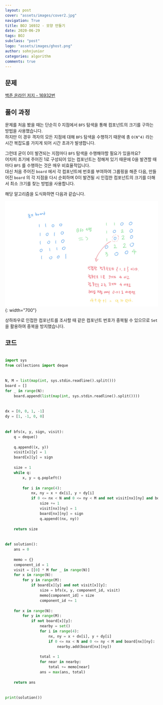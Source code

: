```yaml
---
layout: post
cover: "assets/images/cover2.jpg"
navigation: True
title: BOJ 16932 - 모양 만들기
date: 2020-06-29
tags: BOJ
subclass: "post"
logo: "assets/images/ghost.png"
author: sohnjunior
categories: algorithm
comments: true
---
```


## 문제

[백준 온라인 저지 - 16932번](https://www.acmicpc.net/problem/16932)

## 풀이 과정

문제를 처음 봤을 때는 단순히 0 지점에서 `BFS` 탐색을 통해 컴포넌트의 크기를 구하는 방법을 사용했습니다. <br>
하지만 이 경우 격자의 모든 지점에 대해 `BFS` 탐색을 수행하기 때문에 총 `O(N^4)` 라는 시간 복잡도를 가지게 되어 시간 초과가 발생합니다. <br>

그런데 굳이 0이 발견되는 지점마다 `BFS` 탐색을 수행해야할 필요가 있을까요? <br>
어차피 초기에 주어진 1로 구성되어 있는 컴포넌트는 정해져 있기 때문에 0을 발견할 때 마다 `BFS` 를 수행하는 것은 매우 비효율적입니다. <br>
대신 처음 주어진 `board` 에서 각 컴포넌트에 번호를 부여하여 그룹핑을 해준 다음, 만들어진 `board` 의 각 지점을 다시 순회하며 0이 발견될 시 인접한 컴포넌트의 크기를 더해서 최소 크기를 찾는 방법을 사용합니다. <br>

해당 알고리즘을 도식화하면 다음과 같습니다. <br>

![이미지](/assets/images/boj/boj-16932.jpg){: width="700"}

상하좌우로 인접한 컴포넌트를 조사할 때 같은 컴포넌트 번호가 중복될 수 있으므로 `Set` 을 활용하여 중복을 방지했습니다. <br>

## 코드

```python

import sys
from collections import deque


N, M = list(map(int, sys.stdin.readline().split()))
board = []
for _ in range(N):
    board.append(list(map(int, sys.stdin.readline().split())))


dx = [0, 0, 1, -1]
dy = [1, -1, 0, 0]


def bfs(x, y, sign, visit):
    q = deque()

    q.append((x, y))
    visit[x][y] = 1
    board[x][y] = sign

    size = 1
    while q:
        x, y = q.popleft()

        for i in range(4):
            nx, ny = x + dx[i], y + dy[i]
            if 0 <= nx < N and 0 <= ny < M and not visit[nx][ny] and board[nx][ny]:
                size += 1
                visit[nx][ny] = 1
                board[nx][ny] = sign
                q.append((nx, ny))

    return size


def solution():
    ans = 0

    memo = {}
    component_id = 1
    visit = [[0] * M for _ in range(N)]
    for x in range(N):
        for y in range(M):
            if board[x][y] and not visit[x][y]:
                size = bfs(x, y, component_id, visit)
                memo[component_id] = size
                component_id += 1

    for x in range(N):
        for y in range(M):
            if not board[x][y]:
                nearby = set()
                for i in range(4):
                    nx, ny = x + dx[i], y + dy[i]
                    if 0 <= nx < N and 0 <= ny < M and board[nx][ny]:
                        nearby.add(board[nx][ny])

                total = 1
                for near in nearby:
                    total += memo[near]
                ans = max(ans, total)

    return ans


print(solution())

```
